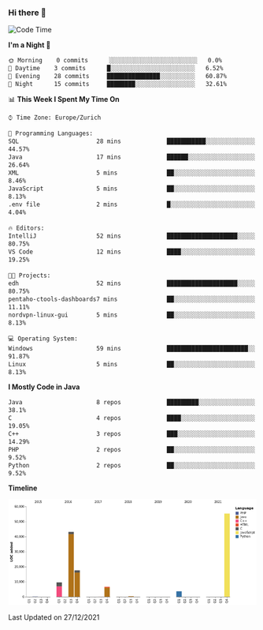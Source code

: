 ### Hi there 👋

<!--START_SECTION:waka-->
![Code Time](http://img.shields.io/badge/Code%20Time-3%2C307%20hrs%2030%20mins-blue)

**I'm a Night 🦉** 

```text
🌞 Morning    0 commits      ░░░░░░░░░░░░░░░░░░░░░░░░░   0.0% 
🌆 Daytime    3 commits      █░░░░░░░░░░░░░░░░░░░░░░░░   6.52% 
🌃 Evening    28 commits     ███████████████░░░░░░░░░░   60.87% 
🌙 Night      15 commits     ████████░░░░░░░░░░░░░░░░░   32.61%

```


📊 **This Week I Spent My Time On** 

```text
⌚︎ Time Zone: Europe/Zurich

💬 Programming Languages: 
SQL                      28 mins             ███████████░░░░░░░░░░░░░░   44.57% 
Java                     17 mins             ██████░░░░░░░░░░░░░░░░░░░   26.64% 
XML                      5 mins              ██░░░░░░░░░░░░░░░░░░░░░░░   8.46% 
JavaScript               5 mins              ██░░░░░░░░░░░░░░░░░░░░░░░   8.13% 
.env file                2 mins              █░░░░░░░░░░░░░░░░░░░░░░░░   4.04%

🔥 Editors: 
IntelliJ                 52 mins             ████████████████████░░░░░   80.75% 
VS Code                  12 mins             ████░░░░░░░░░░░░░░░░░░░░░   19.25%

🐱‍💻 Projects: 
edh                      52 mins             ████████████████████░░░░░   80.75% 
pentaho-ctools-dashboards7 mins              ██░░░░░░░░░░░░░░░░░░░░░░░   11.11% 
nordvpn-linux-gui        5 mins              ██░░░░░░░░░░░░░░░░░░░░░░░   8.13%

💻 Operating System: 
Windows                  59 mins             ███████████████████████░░   91.87% 
Linux                    5 mins              ██░░░░░░░░░░░░░░░░░░░░░░░   8.13%

```

**I Mostly Code in Java** 

```text
Java                     8 repos             █████████░░░░░░░░░░░░░░░░   38.1% 
C                        4 repos             ████░░░░░░░░░░░░░░░░░░░░░   19.05% 
C++                      3 repos             ███░░░░░░░░░░░░░░░░░░░░░░   14.29% 
PHP                      2 repos             ██░░░░░░░░░░░░░░░░░░░░░░░   9.52% 
Python                   2 repos             ██░░░░░░░░░░░░░░░░░░░░░░░   9.52%

```


**Timeline**

![Chart not found](https://raw.githubusercontent.com/JimR21/JimR21/master/charts/bar_graph.png) 


 Last Updated on 27/12/2021
<!--END_SECTION:waka-->

<!--
**JimR21/JimR21** is a ✨ _special_ ✨ repository because its `README.md` (this file) appears on your GitHub profile.

Here are some ideas to get you started:

- 🔭 I’m currently working on ...
- 🌱 I’m currently learning ...
- 👯 I’m looking to collaborate on ...
- 🤔 I’m looking for help with ...
- 💬 Ask me about ...
- 📫 How to reach me: ...
- 😄 Pronouns: ...
- ⚡ Fun fact: ...
-->
